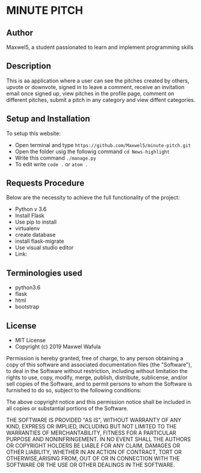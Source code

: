 # MINUTE PITCH

## Author
Maxwel5, a student passionated to learn and implement programming skills

## Description
This is aa application where a user can see the pitches created by others, upvote or downvote, signed in to leave a comment, receive an invitation email once signed up, view pitches in the profile page, comment on different pitches, submit a pitch in any category and view diffent categories.

## Setup and Installation
To setup this website:
* Open terminal and type `https://github.com/Maxwel5/minute-pitch.git`
* Open the folder usig the followig command `cd News-highlight`
* Write this command `./manage.py`
* To edit write `code .` or `atom .`

## Requests Procedure
Below are the necessity to achieve the full functionality of the project:
* Python v 3.6
* Install Flask
* Use pip to install
* virtualenv
* create database
* install flask-migrate
* Use visual studio editor
* Link:

## Terminologies used
* python3.6
* flask
* html
* bootstrap

## License
* MIT License
* Copyright (c) 2019 Maxwel Wafula

Permission is hereby granted, free of charge, to any person obtaining a copy of this software and associated documentation files (the "Software"), to deal in the Software without restriction, including without limitation the rights to use, copy, modify, merge, publish, distribute, sublicense, and/or sell copies of the Software, and to permit persons to whom the Software is furnished to do so, subject to the following conditions:

The above copyright notice and this permission notice shall be included in all copies or substantial portions of the Software.

THE SOFTWARE IS PROVIDED "AS IS", WITHOUT WARRANTY OF ANY KIND, EXPRESS OR IMPLIED, INCLUDING BUT NOT LIMITED TO THE WARRANTIES OF MERCHANTABILITY, FITNESS FOR A PARTICULAR PURPOSE AND NONINFRINGEMENT. IN NO EVENT SHALL THE AUTHORS OR COPYRIGHT HOLDERS BE LIABLE FOR ANY CLAIM, DAMAGES OR OTHER LIABILITY, WHETHER IN AN ACTION OF CONTRACT, TORT OR OTHERWISE,ARISING FROM, OUT OF OR IN CONNECTION WITH THE SOFTWARE OR THE USE OR OTHER DEALINGS IN THE SOFTWARE.